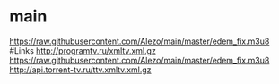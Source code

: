 # main
https://raw.githubusercontent.com/Alezo/main/master/edem_fix.m3u8
#Links
http://programtv.ru/xmltv.xml.gz
https://raw.githubusercontent.com/Alezo/main/master/edem_fix.m3u8
http://api.torrent-tv.ru/ttv.xmltv.xml.gz

